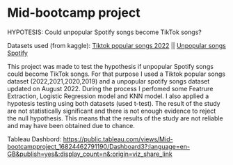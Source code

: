 # Mid-bootcamp project

HYPOTESIS: Could unpopular Spotify songs become TikTok songs? 

Datasets used (from kaggle):
[Tiktok popular songs 2022](https://www.kaggle.com/datasets/sveta151/tiktok-popular-songs-2022) || 
[Unpopular songs Spotify](https://www.kaggle.com/datasets/estienneggx/spotify-unpopular-songs)

This project was made to test the hypothesis if unpopular Spotify songs could become TikTok songs. For that purpose I used a Tiktok popular songs dataset (2022,2021,2020,2019) and a unpopular spotify songs dataset updated on August 2022.
During the process I perfomed some Featrure Extraction, Logistic Regression model and KNN model. 
I also applied a hypotesis testing using both datasets (used t-test). The result of the study are not statistically significant and there is not enough evidence to reject the null hypothesis.  This means that the results of the study are not reliable and may have been obtained due to chance. 

Tableau Dashbord: https://public.tableau.com/views/Mid-bootcampproject_16824462791190/Dashboard3?:language=en-GB&publish=yes&:display_count=n&:origin=viz_share_link


